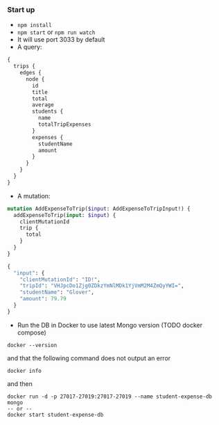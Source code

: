 ### Start up
- `npm install`
- `npm start` or `npm run watch`
- It will use port 3033 by default
- A query:
```graphql
{
  trips {
    edges {
      node {
        id
        title
        total
        average
        students {
          name
          totalTripExpenses
        }
        expenses {
          studentName
          amount
        }
      }
    }
  }
}
```
- A mutation:
```graphql
mutation AddExpenseToTrip($input: AddExpenseToTripInput!) {
  addExpenseToTrip(input: $input) {
    clientMutationId
    trip {
      total
    }
  }
}

{
  "input": {
    "clientMutationId": "ID!",
    "tripId": "VHJpcDo1Zjg0ZDkzYmNlMDk1YjVmM2M4ZmQyYWI=",
    "studentName": "Glover",
    "amount": 79.79
  }
}
```

- Run the DB in Docker to use latest Mongo version (TODO docker compose)
```
docker --version
```
and that the following command does not output an error
```
docker info
```
and then
```
docker run -d -p 27017-27019:27017-27019 --name student-expense-db mongo
-- or --
docker start student-expense-db 
```
